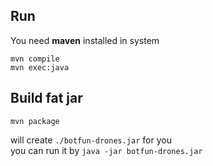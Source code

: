 ## Run

You need **maven** installed in system
 
`mvn compile`  
`mvn exec:java`

## Build fat jar

`mvn package`

will create `./botfun-drones.jar` for you  
you can run it by `java -jar botfun-drones.jar`